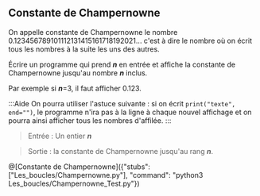 ## Constante de Champernowne

On appelle constante de Champernowne le nombre 0.123456789101112131415161718192021... c'est à dire le nombre où on écrit tous les nombres à la suite les uns des autres. 

Écrire un programme qui prend ***n*** en entrée et affiche la constante de Champernowne jusqu'au nombre ***n*** inclus.

Par exemple si ***n***=3, il faut afficher 0.123.

:::Aide
On pourra utiliser l'astuce suivante : si on écrit `print("texte", end="")`, le programme n'ira pas à la ligne à chaque nouvel affichage et on pourra ainsi afficher tous les nombres d'affilée.
:::

> Entrée : Un entier ***n***

> Sortie : la constante de Champernowne jusqu'au rang ***n***.

@[Constante de Champernowne]({"stubs": ["Les_boucles/Champernowne.py"], "command": "python3 Les_boucles/Champernowne_Test.py"})
